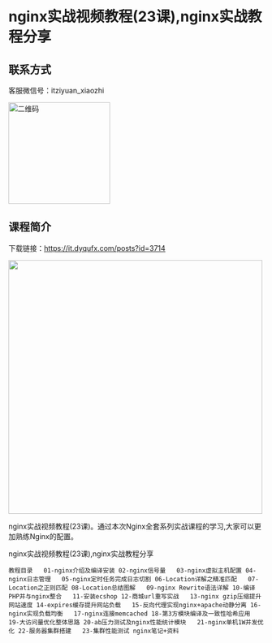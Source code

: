 # nginx实战视频教程(23课),nginx实战教程分享

## 联系方式

客服微信号：itziyuan_xiaozhi

<img src="https://ziyuanyun.oss-cn-guangzhou.aliyuncs.com/common/20240614073449/666b82192834a.jpg" width="200" height="200" alt="二维码">

## 课程简介

下载链接：https://it.dyqufx.com/posts?id=3714

<img src="https://ziyuanyun.oss-cn-guangzhou.aliyuncs.com/yun/20240515185310/66449416a09f1.jpg" width="500" alt="">

 nginx实战视频教程(23课)。通过本次Nginx全套系列实战课程的学习,大家可以更加熟练Nginx的配置。

 nginx实战视频教程(23课),nginx实战教程分享



    教程目录   01-nginx介绍及编译安装 02-nginx信号量   03-nginx虚拟主机配置 04-nginx日志管理   05-nginx定时任务完成日志切割 06-Location详解之精准匹配   07-Location之正则匹配 08-Location总结图解   09-nginx Rewrite语法详解 10-编译PHP并与nginx整合   11-安装ecshop 12-商城url重写实战   13-nginx gzip压缩提升网站速度 14-expires缓存提升网站负载   15-反向代理实现nginx+apache动静分离 16-nginx实现负载均衡   17-nginx连接memcached 18-第3方模块编译及一致性哈希应用   19-大访问量优化整体思路 20-ab压力测试及nginx性能统计模块   21-nginx单机1W并发优化 22-服务器集群搭建   23-集群性能测试 nginx笔记+资料     